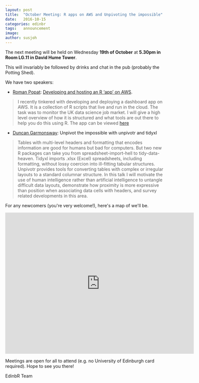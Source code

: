 ```yaml
---
layout: post
title:  "October Meeting: R apps on AWS and Unpivoting the impossible"
date:   2016-10-15
categories: edinbr
tags:   announcement
image:
author: susjoh
---
```


The next meeting will be held on Wednesday **19th of October** at **5.30pm in Room LG.11 in David Hume Tower**.

This will invariably be followed by drinks and chat in the pub (probably the Potting Shed).

We have two speakers:

* [Roman Popat](http://www.thedatalab.com/Roman-Popat): [Developing and hosting an R ‘app’ on AWS](https://github.com/EdinbR/edinbr-talks/raw/master/2016-10-13/RPopat_RAppsOnAWS.pdf).

> I recently tinkered with developing and deploying a dashboard app on AWS. It is a collection of R scripts that live and run in the cloud. The task was to monitor the UK data science job market. I will give a high level overview of how it is structured and what tools are out there to help you do this using R. The app can be viewed [here](https://s3-eu-west-1.amazonaws.com/adzunadata/dashboard/AdzunaFlexDashboard.html#map)

* [Duncan Garmonsway](https://github.com/nacnudus): Unpivot the impossible with unpivotr and tidyxl

> Tables with multi-level headers and formatting that encodes information are good for humans but bad for computers.  But two new R packages can take you from spreadsheet-import-hell to tidy-data-heaven.  Tidyxl imports .xlsx (Excel) spreadsheets, including formatting, without lossy coercion into ill-fitting tabular structures.  Unpivotr provides tools for converting tables with complex or irregular layouts to a standard columnar structure.  In this talk I will motivate the use of human intelligence rather than artificial intelligence to untangle difficult data layouts, demonstrate how proximity is more expressive than position when associating data cells with headers, and survey related developments in this area.


For any newcomers (you're very welcome!), here's a map of we'll be.

<iframe src="https://www.google.com/maps/embed?pb=!1m14!1m8!1m3!1d939.4322782159774!2d-3.1868992813634778!3d55.9431477069392!3m2!1i1024!2i768!4f13.1!3m3!1m2!1s0x0%3A0x8b232656b3b16a57!2sDavid+Hume+Tower!5e0!3m2!1sen!2suk!4v1473937651228" width="600" height="450" frameborder="0" style="border:0" allowfullscreen></iframe>

Meetings are open for all to attend (e.g. no University of Edinburgh card required). Hope to see you there!

EdinbR Team
